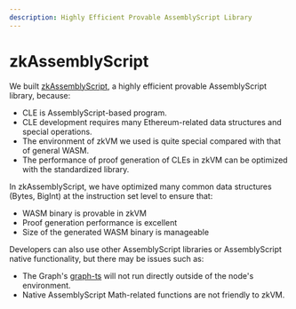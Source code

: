 ```yaml
---
description: Highly Efficient Provable AssemblyScript Library
---
```


# zkAssemblyScript

We built [zkAssemblyScript](../zkoracle/develop-guide/zkgraph-assemblyscript-lib.md), a highly efficient provable AssemblyScript library, because:

* CLE is AssemblyScript-based program.
* CLE development requires many Ethereum-related data structures and special operations.
* The environment of zkVM we used is quite special compared with that of general WASM.
* The performance of proof generation of CLEs in zkVM can be optimized with the standardized library.

In zkAssemblyScript, we have optimized many common data structures (Bytes, BigInt) at the instruction set level to ensure that:

* WASM binary is provable in zkVM
* Proof generation performance is excellent
* Size of the generated WASM binary is manageable

Developers can also use other AssemblyScript libraries or AssemblyScript native functionality, but there may be issues such as:

* The Graph's [graph-ts](https://github.com/graphprotocol/graph-tooling/tree/main/packages/ts) will not run directly outside of the node's environment.
* Native AssemblyScript Math-related functions are not friendly to zkVM.
